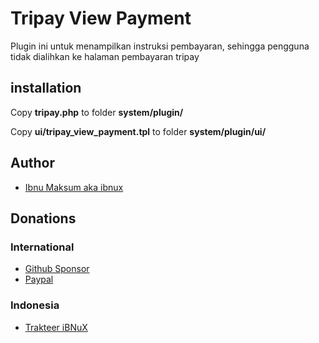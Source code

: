 # Tripay View Payment

Plugin ini untuk menampilkan instruksi pembayaran, sehingga pengguna tidak dialihkan ke halaman pembayaran tripay

## installation

Copy **tripay.php** to folder **system/plugin/**

Copy **ui/tripay_view_payment.tpl** to folder **system/plugin/ui/**


## Author

 - [Ibnu Maksum aka ibnux](https://github.com/ibnux)

## Donations

### International

 - [Github Sponsor](https://github.com/sponsors/ibnux)
 - [Paypal](https://paypal.me/ibnux)

### Indonesia
 - [Trakteer iBNuX](https://trakteer.id/ibnux)